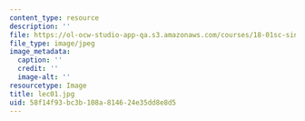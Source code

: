 ```yaml
---
content_type: resource
description: ''
file: https://ol-ocw-studio-app-qa.s3.amazonaws.com/courses/18-01sc-single-variable-calculus-fall-2010/58f14f93bc3b108a814624e35dd8e8d5_lec01.jpg
file_type: image/jpeg
image_metadata:
  caption: ''
  credit: ''
  image-alt: ''
resourcetype: Image
title: lec01.jpg
uid: 58f14f93-bc3b-108a-8146-24e35dd8e8d5
---
```

